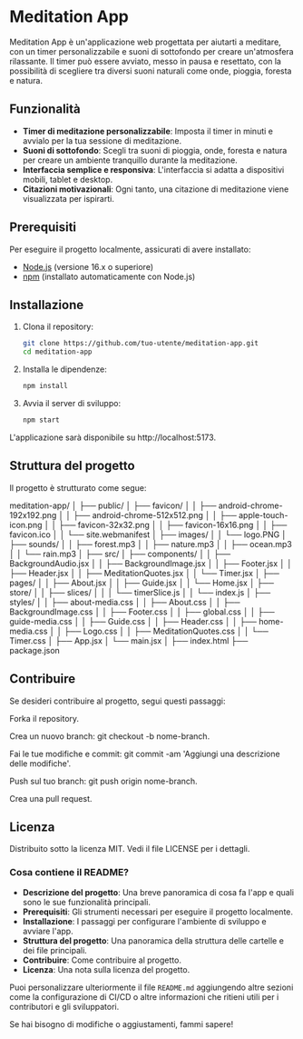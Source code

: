 # Meditation App

Meditation App è un'applicazione web progettata per aiutarti a meditare, con un timer personalizzabile e suoni di sottofondo per creare un'atmosfera rilassante. Il timer può essere avviato, messo in pausa e resettato, con la possibilità di scegliere tra diversi suoni naturali come onde, pioggia, foresta e natura.

## Funzionalità

- **Timer di meditazione personalizzabile**: Imposta il timer in minuti e avvialo per la tua sessione di meditazione.
- **Suoni di sottofondo**: Scegli tra suoni di pioggia, onde, foresta e natura per creare un ambiente tranquillo durante la meditazione.
- **Interfaccia semplice e responsiva**: L'interfaccia si adatta a dispositivi mobili, tablet e desktop.
- **Citazioni motivazionali**: Ogni tanto, una citazione di meditazione viene visualizzata per ispirarti.

## Prerequisiti

Per eseguire il progetto localmente, assicurati di avere installato:

- [Node.js](https://nodejs.org/) (versione 16.x o superiore)
- [npm](https://www.npmjs.com/) (installato automaticamente con Node.js)

## Installazione

1. Clona il repository:

   ```bash
   git clone https://github.com/tuo-utente/meditation-app.git
   cd meditation-app
   
2. Installa le dipendenze:

   ```bash
   npm install
   
3. Avvia il server di sviluppo:

   ```bash
   npm start
   
L'applicazione sarà disponibile su http://localhost:5173.

## Struttura del progetto
Il progetto è strutturato come segue:

meditation-app/
│
├── public/
│   ├── favicon/
│   │   ├── android-chrome-192x192.png
│   │   ├── android-chrome-512x512.png
│   │   ├── apple-touch-icon.png
│   │   ├── favicon-32x32.png
│   │   ├── favicon-16x16.png
│   │   ├── favicon.ico
│   │   └── site.webmanifest
│   ├── images/
│   │   └── logo.PNG
│   ├── sounds/
│   │   ├── forest.mp3
│   │   ├── nature.mp3
│   │   ├── ocean.mp3
│   │   └── rain.mp3
│
├── src/
│   ├── components/
│   │   ├── BackgroundAudio.jsx
│   │   ├── BackgroundImage.jsx
│   │   ├── Footer.jsx
│   │   ├── Header.jsx
│   │   ├── MeditationQuotes.jsx
│   │   └── Timer.jsx
│   ├── pages/
│   │   ├── About.jsx
│   │   ├── Guide.jsx
│   │   └── Home.jsx
│   ├── store/
│   │   ├── slices/
│   │   │   └── timerSlice.js
│   │   └── index.js
│   ├── styles/
│   │   ├── about-media.css
│   │   ├── About.css
│   │   ├── BackgroundImage.css
│   │   ├── Footer.css
│   │   ├── global.css
│   │   ├── guide-media.css
│   │   ├── Guide.css
│   │   ├── Header.css
│   │   ├── home-media.css
│   │   ├── Logo.css
│   │   ├── MeditationQuotes.css
│   │   └── Timer.css
│   ├── App.jsx
│   └── main.jsx
│
├── index.html
├── package.json


## Contribuire
Se desideri contribuire al progetto, segui questi passaggi:

Forka il repository.

Crea un nuovo branch: git checkout -b nome-branch.

Fai le tue modifiche e commit: git commit -am 'Aggiungi una descrizione delle modifiche'.

Push sul tuo branch: git push origin nome-branch.

Crea una pull request.

## Licenza
Distribuito sotto la licenza MIT. Vedi il file LICENSE per i dettagli.


### Cosa contiene il README?

- **Descrizione del progetto**: Una breve panoramica di cosa fa l'app e quali sono le sue funzionalità principali.
- **Prerequisiti**: Gli strumenti necessari per eseguire il progetto localmente.
- **Installazione**: I passaggi per configurare l'ambiente di sviluppo e avviare l'app.
- **Struttura del progetto**: Una panoramica della struttura delle cartelle e dei file principali.
- **Contribuire**: Come contribuire al progetto.
- **Licenza**: Una nota sulla licenza del progetto.

Puoi personalizzare ulteriormente il file `README.md` aggiungendo altre sezioni come la configurazione di CI/CD o altre informazioni che ritieni utili per i contributori e gli sviluppatori.

Se hai bisogno di modifiche o aggiustamenti, fammi sapere!
